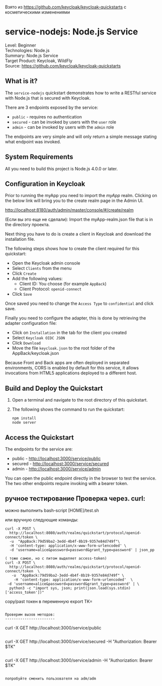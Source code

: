 Взято из https://github.com/keycloak/keycloak-quickstarts
с косметическими изменениями

service-nodejs: Node.js Service
===================================================

Level: Beginner  
Technologies: Node.js  
Summary: Node.js Service  
Target Product: <span>Keycloak</span>, <span>WildFly</span>  
Source: <https://github.com/keycloak/keycloak-quickstarts>


What is it?
-----------

The `service-nodejs` quickstart demonstrates how to write a RESTful service with Node.js that is secured with <span>Keycloak</span>.

There are 3 endpoints exposed by the service:

* `public` - requires no authentication
* `secured` - can be invoked by users with the `user` role
* `admin` - can be invoked by users with the `admin` role

The endpoints are very simple and will only return a simple message stating what endpoint was invoked.


System Requirements
-------------------

All you need to build this project is Node.js 4.0.0 or later.

Configuration in <span>Keycloak</span>
-----------------------

Prior to running the myApp you need to import the *myApp* realm. Clicking on the below link will bring you to the create realm page in the Admin UI.

[http://localhost:8180/auth/admin/master/console/#/create/realm](http://localhost:8180/auth/admin/master/console/#/create/realm)

(Если вы это еще не сделали):
Import the myApp-realm.json file that is in the  directory проекта.

Next thing you have to do is create a client in <span>Keycloak</span> and download the installation file.

The following steps shows how to create the client required for this quickstart:

* Open the <span>Keycloak</span> admin console
* Select `Clients` from the menu
* Click `Create`
* Add the following values:
  * Client ID: You choose (for example `AppBack`)
  * Client Protocol: `openid-connect`
* Click `Save`

Once saved you need to change the `Access Type` to `confidential` and click save.

Finally you need to configure the adapter, this is done by retrieving the adapter configuration file:

* Click on `Installation` in the tab for the client you created
* Select `Keycloak OIDC JSON`
* Click `Download`
* Move the file `keycloak.json` to the root folder of the AppBack/keycloak.json

Because Front and Back apps are often deployed in separated environments, CORS is enabled by default for this service, it allows invocations from HTML5 applications deployed to a different host.

Build and Deploy the Quickstart
-------------------------------

1. Open a terminal and navigate to the root directory of this quickstart.

2. The following shows the command to run the quickstart:

   ````
   npm install
   node server
   ````

Access the Quickstart
---------------------

The endpoints for the service are:

* public - <http://localhost:3000/service/public>
* secured - <http://localhost:3000/service/secured>
* admin - <http://localhost:3000/service/admin>

You can open the public endpoint directly in the browser to test the service. The two other endpoints require
invoking with a bearer token. 

ручное тестирование Проверка через. curl:
------------------------------------------  
можно выполнить bash-script 
[HOME]/test.sh

или вручную следующие команды:

````
curl -X POST \
  http://localhost:8080/auth/realms/quickstart/protocol/openid-connect/token \
  -u  "AppBack:79d59ba2-3edd-4b4f-8b19-9357e84d749f"\
  -H 'content-type: application/x-www-form-urlencoded' \
  -d 'username=alice&password=password&grant_type=password' | json_pp
````

````
( тоже самое, но с питом выделяет access-token)
curl -X POST \
  http://localhost:8080/auth/realms/quickstart/protocol/openid-connect/token  \
   -u  "AppBack:79d59ba2-3edd-4b4f-8b19-9357e84d749f" \
    -H 'content-type: application/x-www-form-urlencoded'  \
 -d 'username=alice&password=password&grant_type=password' | \
  python3 -c "import sys, json; print(json.load(sys.stdin)['access_token'])"

````
copy/past токен в переменную
export TK=<Access token>
````

Проверим вызов методов:
-----------------------
````
curl -X GET http://localhost:3000/service/public
````

````
curl -X GET http://localhost:3000/service/secured  -H "Authorization: Bearer $TK"
````

````
curl -X GET http://localhost:3000/service/admin  -H "Authorization: Bearer $TK"
````

попробуйте сменить пользователя на adm/adm
